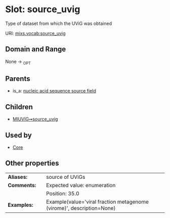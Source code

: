 
# Slot: source_uvig


Type of dataset from which the UViG was obtained

URI: [mixs.vocab:source_uvig](https://w3id.org/mixs/vocab/source_uvig)


## Domain and Range

None ->  <sub>OPT</sub> 

## Parents

 *  is_a: [nucleic acid sequence source field](nucleic_acid_sequence_source_field.md)

## Children

 *  [MIUVIG➞source_uvig](MIUVIG_source_uvig.md)

## Used by

 * [Core](Core.md)

## Other properties

|  |  |  |
| --- | --- | --- |
| **Aliases:** | | source of UViGs |
| **Comments:** | | Expected value: enumeration |
|  | | Position: 35.0 |
| **Examples:** | | Example(value='viral fraction metagenome (virome)', description=None) |

